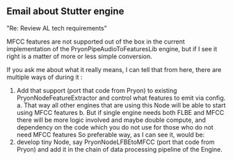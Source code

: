 ## Email about Stutter engine

"Re: Review AL tech requirements"

MFCC features are not supported out of the box in the current implementation of the PryonPipeAudioToFeaturesLib engine, but if I see it right is a matter of more or less simple conversion.

If you ask me about what it really means, I can tell that from here, there are multiple ways of during it :
1.	Add that support (port that code from Pryon) to existing PryonNodeFeatureExtractor and control what features to emit via config.
a.	That way all other engines that are using this Node will be able to start using MFCC features
b.	But if single engine needs both FLBE and MFCC there will be more logic involved and maybe double compute, and dependency on the code which you do not use for those who do not need MFCC features
So preferable way, as I can see it, would be: 
2.	develop tiny Node, say PryonNodeLFBEtoMFCC (port that code from Pryon) and add it in the chain of data processing pipeline of the Engine.
